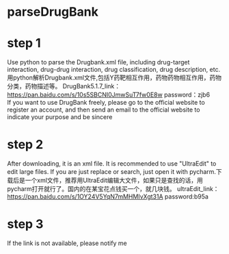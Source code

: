 # parseDrugBank
# step 1
Use python to parse the Drugbank.xml file, including drug-target interaction, drug-drug interaction, drug classification, drug description, etc.用python解析Drugbank.xml文件,包括Y药靶相互作用，药物药物相互作用，药物分类，药物描述等。
DrugBank5.1.7_link：https://pan.baidu.com/s/10s5SBCNI0JmwSuT7fw0E8w password：zjb6               
If you want to use DrugBank freely, please go to the official website to register an account, and then send an email to the official website to indicate your purpose and be sincere
# step 2
After downloading, it is an xml file. It is recommended to use "UltraEdit" to edit large files. If you are just replace or search, just open it with pycharm.下载后是一个xml文件，推荐用UltraEdit编辑大文件，如果只是查找的话，用pycharm打开就行了。国内的在某宝花点钱买一个，就几块钱。
ultraEdit_link：https://pan.baidu.com/s/1OY24V5YqN7mMHMIvXgt31A password:b95a 
# step 3
If the link is not available, please notify me
